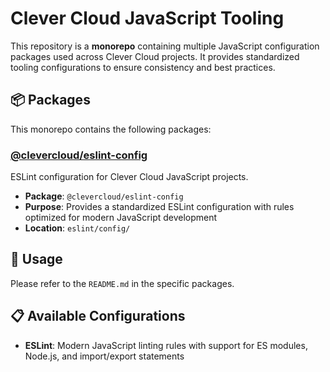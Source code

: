 # Clever Cloud JavaScript Tooling

This repository is a **monorepo** containing multiple JavaScript configuration packages used across Clever Cloud projects. It provides standardized tooling configurations to ensure consistency and best practices.

## 📦 Packages

This monorepo contains the following packages:

### [@clevercloud/eslint-config](./eslint/config)

ESLint configuration for Clever Cloud JavaScript projects.

- **Package**: `@clevercloud/eslint-config`
- **Purpose**: Provides a standardized ESLint configuration with rules optimized for modern JavaScript development
- **Location**: `eslint/config/`

## 🚀 Usage

Please refer to the `README.md` in the specific packages.

## 📋 Available Configurations

- **ESLint**: Modern JavaScript linting rules with support for ES modules, Node.js, and import/export statements
